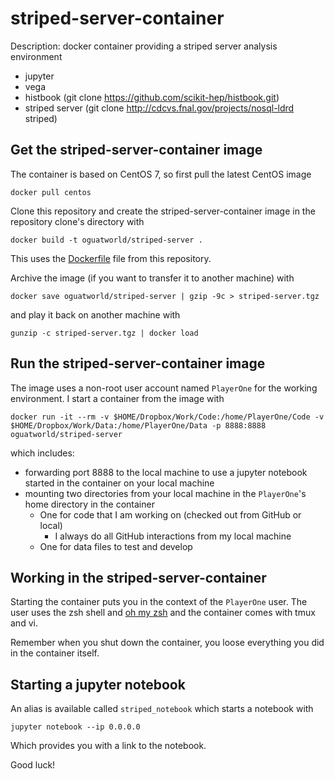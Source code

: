 # striped-server-container

Description: docker container providing a striped server analysis environment

* jupyter
* vega
* histbook (git clone https://github.com/scikit-hep/histbook.git)
* striped server (git clone http://cdcvs.fnal.gov/projects/nosql-ldrd striped)

## Get the striped-server-container image

The container is based on CentOS 7, so first pull the latest CentOS image

```
docker pull centos
```

Clone this repository and create the striped-server-container image in the repository clone's directory with

```
docker build -t oguatworld/striped-server .
```

This uses the [Dockerfile](https://github.com/gutsche/docker-containers/raw/master/striped-server-container/Dockerfile) file from this repository.

Archive the image (if you want to transfer it to another machine) with

```
docker save oguatworld/striped-server | gzip -9c > striped-server.tgz
```

and play it back on another machine with

```
gunzip -c striped-server.tgz | docker load
```

## Run the striped-server-container image

The image uses a non-root user account named `PlayerOne` for the working environment. I start a container from the image with

```
docker run -it --rm -v $HOME/Dropbox/Work/Code:/home/PlayerOne/Code -v $HOME/Dropbox/Work/Data:/home/PlayerOne/Data -p 8888:8888 oguatworld/striped-server
```

which includes:

* forwarding port 8888 to the local machine to use a jupyter notebook started in the container on your local machine
* mounting two directories from your local machine in the `PlayerOne`'s home directory in the container
    * One for code that I am working on (checked out from GitHub  or local)
        * I always do all GitHub interactions from my local machine
    * One for data files to test and develop

## Working in the striped-server-container

Starting the container puts you in the context of the `PlayerOne` user. The user uses the zsh shell and [oh my zsh](https://github.com/robbyrussell/oh-my-zsh) and the container comes with tmux and vi.

Remember when you shut down the container, you loose everything you did in the container itself.

## Starting a jupyter notebook

An alias is available called `striped_notebook` which starts a notebook with

```
jupyter notebook --ip 0.0.0.0
```

Which provides you with a link to the notebook.

Good luck!
